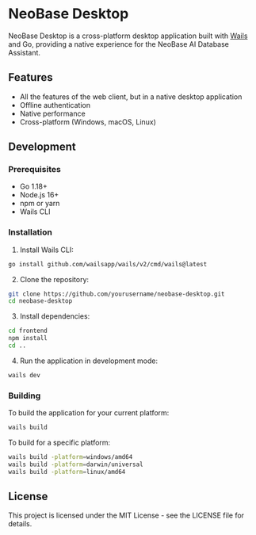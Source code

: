 # NeoBase Desktop

NeoBase Desktop is a cross-platform desktop application built with [Wails](https://wails.io/) and Go, providing a native experience for the NeoBase AI Database Assistant.

## Features

- All the features of the web client, but in a native desktop application
- Offline authentication
- Native performance
- Cross-platform (Windows, macOS, Linux)

## Development

### Prerequisites

- Go 1.18+
- Node.js 16+
- npm or yarn
- Wails CLI

### Installation

1. Install Wails CLI:

```bash
go install github.com/wailsapp/wails/v2/cmd/wails@latest
```

2. Clone the repository:

```bash
git clone https://github.com/yourusername/neobase-desktop.git
cd neobase-desktop
```

3. Install dependencies:

```bash
cd frontend
npm install
cd ..
```

4. Run the application in development mode:

```bash
wails dev
```

### Building

To build the application for your current platform:

```bash
wails build
```

To build for a specific platform:

```bash
wails build -platform=windows/amd64
wails build -platform=darwin/universal
wails build -platform=linux/amd64
```

## License

This project is licensed under the MIT License - see the LICENSE file for details.

